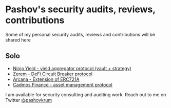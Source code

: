 # Pashov's security audits, reviews, contributions

Some of my personal security audits, reviews and contributions will be shared here

## Solo
- [Ninja Yield - yield aggregator protocol (vault + strategy)](solo/NinjaYielder-security-review.md)
- [Zerem - DeFi Circuit Breaker protocol](solo/Zerem-security-review.md)
- [Arcana - Extension of ERC721A](solo/Arcana-security-review.md)
- [Cadmos Finance - asset management protocol](solo/CadmosFinance-security-review.md)

I am available for security consulting and auditing work. Reach out to me on Twitter [@pashovkrum](https://twitter.com/pashovkrum)